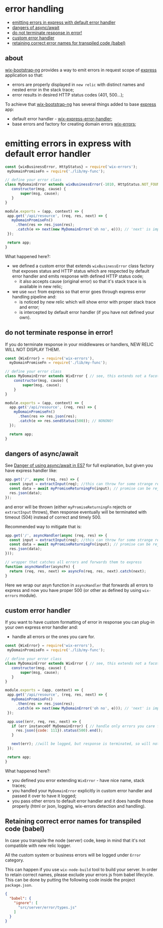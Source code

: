 # error handling

 - [emitting errors in express with default error handler](#emitting-errors-in-express-with-default-error-handler)
 - [dangers of async/await](#dangers-of-asyncawait)
 - [do not terminate response in error!](#do-not-terminate-response-in-error)
 - [custom error handler](#custom-error-handler)
 - [retaining correct error names for transpiled code (babel)](#retaining-correct-error-names-for-transpiled-code-babel)

## about

[wix-bootstrap-ng](..) provides a way to emit errors in request scope of [express](http://expressjs.com/) application so that:
 - errors are properly displayed in `new relic` with distinct names and nested error in the stack trace;
 - error results in desired HTTP status codes (401, 500...);

To achieve that [wix-bootstrap-ng](..) has several things added to base [express](http://expressjs.com/) app:
 - default error handler - [wix-express-error-handler](../../express/wix-express-error-handler);
 - base errors and factory for creating domain errors [wix-errors](../../errors/wix-errors);

 # emitting errors in express with default error handler

 ```js
const {wixBusinessError, HttpStatus} = require('wix-errors');
  myDomainPromiseFn = require('./lib/my-func');

// define your error class
class MyDomainError extends wixBusinessError(-1010, HttpStatus.NOT_FOUND) { //default error code: -100, default http status: 500.
    constructor(msg, cause) {
        super(msg, cause);
    }
}

module.exports = (app, context) => {
  app.get('/api/resource', (req, res, next) => {
    myDomainPromiseFn()
      .then(res => res.json(res);
      .catch(e => next(new MyDomainError('oh no', e))); // 'next' is important!
  });

  return app;
}
 ```

 What happened here?:
  - we defined a custom error that extends `wixBusinessError` class factory that exposes status and HTTP status which are respected by default error handler and emits response with defined HTTP status code;
    - it also accepts cause (original error) so that it's stack trace is is available in new relic;
  - we use `next` from express so that error goes through express error handling pipeline and:
    - is noticed by new relic which will show error with proper stack trace and error;
    - is intercepted by default error handler (if you have not defined your own).

## do not terminate response in error!

If you do terminate response in your middlewares or handlers, NEW RELIC WILL NOT DISPLAY THEM!.

```js
const {WixError} = require('wix-errors'),
  myDomainPromiseFn = require('./lib/my-func');

// define your error class
class MyDomainError extends WixError { // see, this extends not a facotry, but 'WixError'
    constructor(msg, cause) {
        super(msg, cause);
    }
}

module.exports = (app, context) => {
  app.get('/api/resource', (req, res) => {
    myDomainPromiseFn()
      .then(res => res.json(res);
      .catch(e => res.sendStatus(500)); // NONONO!
  });

  return app;
}
 ```

## dangers of async/await

See [Danger of using async/await in ES7](https://medium.com/@yamalight/danger-of-using-async-await-in-es7-8006e3eb7efb#.vhilqsjtv) for full explanation, but given you have express handler like:

```js
app.get('/', async (req, res) => {
  const input = extractInput(req); //this can throw for some strange reason (undefined is not a function).
  const data = await myPromiseReturningFn(input); // promise can be rejected
  res.json(data);
});
```

and error will be thrown (either `myPromiseReturningFn` rejects or `extractInput` throws), then response eventually will be terminated with timeout (504) instead of correct and timely 500.

Recommended way to mitigate that is:

```js
app.get('/', asyncHandler(async (req, res) => {
  const input = extractInput(req); //this can throw for some strange reason (undefined is not a function).
  const data = await myPromiseReturningFn(input); // promise can be rejected
  res.json(data);
}));

// wrapper that catches all errors and forwards them to express
function asyncHandler(asyncFn) {
  return (req, res, next) => asyncFn(req, res, next).catch(next);
}
```

Here we wrap our asyn function in `asyncHandler` that forwards all errors to express and now you have proper 500 (or other as defined by using `wix-errors` module).

## custom error handler

If you want to have custom formatting of error in response you can plug-in your own express error handler and:
 - handle all errors or the ones you care for.

 ```js
const {WixError} = require('wix-errors'),
  myDomainPromiseFn = require('./lib/my-func');

// define your error class
class MyDomainError extends WixError { // see, this extends not a facotry, but 'WixError'
    constructor(msg, cause) {
        super(msg, cause);
    }
}

module.exports = (app, context) => {
  app.get('/api/resource', (req, res, next) => {
    myDomainPromiseFn()
      .then(res => res.json(res);
      .catch(e => next(new MyDomainError('oh no', e))); // 'next' is important!
  });

  app.use((err, req, res, next) => {
    if (err instanceOf MyDomainError) { // handle only errors you care for, pass rest to `next` that will be handled with default error handler
      res.json({code: 111}).status(500).end();
    }

    next(err); //will be logged, but response is terminated, so will not override.
  });

  return app;
}
 ```

What happened here?:
 - you defined you error extending `WixError` - have nice name, stack traces;
 - you handled your `MyDomainError` explicitly in custom error handler and passed it over to have it logged;
 - you pass other errors to default error handler and it does handle those properly (html or json, logging, wix-errors detection and handling).

## Retaining correct error names for transpiled code (babel)

In case you transpile the node (server) code,
keep in mind that it's not compatible with new relic logger.

All the custom system or business errors will be logged under `Error` category.

This can happen if you use `wix-node-build` tool to build your server.
In order to retain correct names, please exclude your errors js from babel lifecycle.
This can be done by putting the following code inside the project `package.json`.

```json
{
  "babel": {
    "ignore": [
      "src/server/error/types.js"
    ]
  }
}
```
